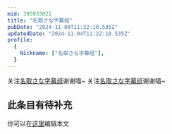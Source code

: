 ```yaml
---
mid: 395933021
title: "名取さな字幕组"
pubDate: "2024-11-04T11:22:10.535Z"
updatedDate: "2024-11-04T11:22:10.535Z"
profile:
  {
    Nickname: ["名取さな字幕组"],
  }
---
```


关注[名取さな字幕组](https://space.bilibili.com/395933021)谢谢喵~ 关注[名取さな字幕组](https://space.bilibili.com/395933021)谢谢喵~

## 此条目有待补充
你可以在[这里](https://github.com/Yuhanawa/VTuber.ICU/edit/master/src/content/v/名取さな字幕组/index.md)编辑本文
